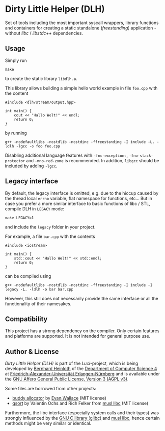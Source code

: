 Dirty Little Helper (DLH)
=========================

Set of tools including the most important syscall wrappers, library functions and containers for creating a static standalone (*freestanding*) application - without *libc* / *libstdc++* dependencies.


Usage
-----

Simply run

    make

to create the static library `libdlh.a`.

This library allows building a simple hello world example in file `foo.cpp` with the content

    #include <dlh/stream/output.hpp>
    
    int main() {
        cout << "Hallo Welt!" << endl;
        return 0;
    }

by running

    g++ -nodefaultlibs -nostdlib -nostdinc -ffreestanding -I include -L. -ldlh -lgcc -o foo foo.cpp

Disabling additional language features with `-fno-exceptions`, `-fno-stack-protector` and `-mno-red-zone` is recommended.
In addition, `libgcc` should be included by adding `-lgcc`.


Legacy interface
----------------

By default, the legacy interface is omitted, e.g. due to the hiccup caused by the thread local `errno` variable, flat namespace for functions, etc...
But in case you prefer a more similar interface to basic functions of libc / STL, compile DLH in `LEGACY` mode:

    make LEGACY=1

and include the `legacy` folder in your project.

For example, a file `bar.cpp` with the contents

    #include <iostream>
    
    int main() {
        std::cout << "Hallo Welt!" << std::endl;
        return 0;
    }

can be compiled using

    g++ -nodefaultlibs -nostdlib -nostdinc -ffreestanding -I include -I legacy -L. -ldlh -o bar bar.cpp

However, this still does not necessarily provide the same interface or all the functionality of their namesakes.


Compatibility
-------------

This project has a strong dependency on the compiler.
Only certain features and platforms are supported.
It is not intended for general purpose use.


Author & License
----------------

*Dirty Little Helper (DLH)* is part of the *Luci*-project, which is being developed by [Bernhard Heinloth](https://sys.cs.fau.de/person/heinloth) of the [Department of Computer Science 4](https://sys.cs.fau.de/) at [Friedrich-Alexander-Universität Erlangen-Nürnberg](https://www.fau.eu/) and is available under the [GNU Affero General Public License, Version 3 (AGPL v3)](LICENSE.md).

Some files are borrowed from other projects:

  * [buddy allocator](src/alloc_buddy.hpp) by [Evan Wallace](https://github.com/evanw/buddy-malloc) (MIT license)
  * [qsort](src/libc/stdlib_qsort.cpp) by Valentin Ochs and Rich Felker from [musl libc](https://musl.libc.org/) (MIT license)

Furthermore, the libc interface (especially system calls and their types) was strongly influenced by the [GNU C library (glibc)](https://www.gnu.org/software/libc/) and [musl libc](https://musl.libc.org/), hence certain methods might be very similar or identical.
